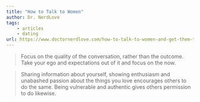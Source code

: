 ```yaml
---
title: "How to Talk to Women"
author: Dr. NerdLove
tags: 
    - articles  
    - dating
url: https://www.doctornerdlove.com/how-to-talk-to-women-and-get-them-to-like-you/
---
```


> Focus on the quality of the conversation, rather than the outcome. Take your ego and expectations out of it and focus on the now.


> Sharing information about yourself, showing enthusiasm and unabashed passion about the things you love encourages others to do the same. Being vulnerable and authentic gives others permission to do likewise.



